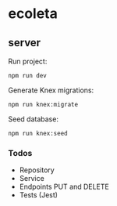# ecoleta

## server

Run project:
```
npm run dev
```

Generate Knex migrations:
```
npm run knex:migrate
```

Seed database:
```
npm run knex:seed
```

### Todos
 * Repository
 * Service
 * Endpoints PUT and DELETE
 * Tests (Jest)
